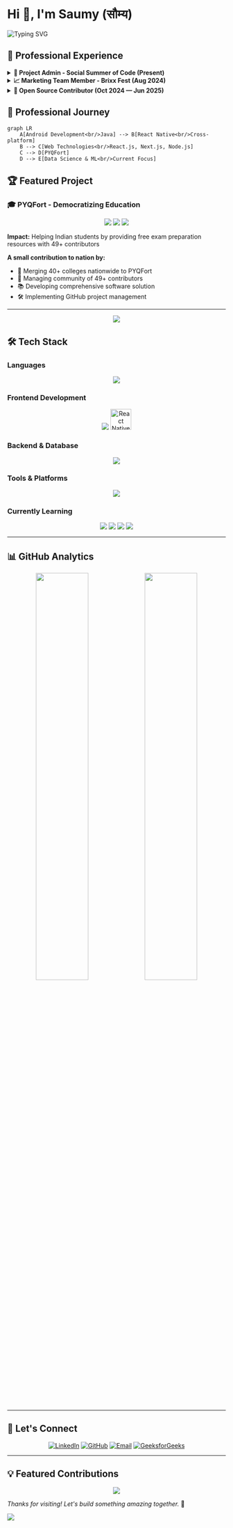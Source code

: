 # Hi 👋, I'm Saumy (सौम्य)

![Typing SVG](https://readme-typing-svg.herokuapp.com?font=Share+Tech+Pro&size=25&pause=10&color=61AFEF&center=true&vCenter=true&width=1000&lines=project+admin+@ssoc;former+contributor+@swoc+and+@gssoc;Data+Science+Learner;)

## 💼 Professional Experience

<details>
<summary><b>🎯 Project Admin - Social Summer of Code (Present)</b></summary>
<br>

**Microsoft Azure & Reskill**
- Managing nationwide open-source contributions and coordinating with contributors
- Implementing GitHub-based project management best practices

</details>

<details>
<summary><b>📈 Marketing Team Member - Brixx Fest (Aug 2024)</b></summary>
<br>

- Optimized sponsor outreach strategy for fashion show event
- Developed GitHub-based activity organization system, enhancing team efficiency for contact management and interaction tracking
- Adapted open-source platforms for collaborative marketing project management

</details>

<details>
<summary><b>🌟 Open Source Contributor (Oct 2024 — Jun 2025)</b></summary>
<br>

- **GirlScript Summer of Code** (October 2024)
- **Social Winter of Code** (January 2025)
- **PYQFort** (June 2025 – Present)

</details>

## 🌟 Professional Journey

```mermaid
graph LR
    A[Android Development<br/>Java] --> B[React Native<br/>Cross-platform]
    B --> C[Web Technologies<br/>React.js, Next.js, Node.js]
    C --> D[PYQFort]
    D --> E[Data Science & ML<br/>Current Focus]
```

## 🏆 Featured Project

### 🎓 PYQFort - Democratizing Education
<div align="center">
  <img src="https://img.shields.io/badge/Status-Active%20Development-success?style=for-the-badge" />
  <img src="https://img.shields.io/badge/Contributors-49+-blue?style=for-the-badge" />
  <img src="https://img.shields.io/badge/Colleges-40+-orange?style=for-the-badge" />
</div>

**Impact:** Helping Indian students by providing free exam preparation resources with 49+ contributors

**A small contribution to nation by:**
- 🏫 Merging 40+ colleges nationwide to PYQFort
- 👥 Managing community of 49+ contributors
- 📚 Developing comprehensive software solution
- 🛠️ Implementing GitHub project management

---

<div align="center">
  <img src="https://github-profile-trophy.vercel.app/?username=saumy1905&theme=radical&no-frame=true&no-bg=false&margin-w=4&row=2&column=4" />
</div>

## 🛠️ Tech Stack

### Languages
<div align="center">
  <img src="https://skillicons.dev/icons?i=c,java,js,python,html,css" />
</div>

### Frontend Development
<div align="center">
  <img src="https://skillicons.dev/icons?i=react,nextjs,tailwind,bootstrap" />
  <img src="https://cdn.jsdelivr.net/gh/devicons/devicon/icons/reactnavigation/reactnavigation-original.svg" width="48" height="48" alt="React Native"/>
</div>

### Backend & Database
<div align="center">
  <img src="https://skillicons.dev/icons?i=nodejs,mysql,firebase" />
</div>

### Tools & Platforms
<div align="center">
  <img src="https://skillicons.dev/icons?i=git,github,postman,vim,netlify" />
</div>

### Currently Learning
<div align="center">
  <img src="https://img.shields.io/badge/Data%20Science-🔬-blue?style=for-the-badge" />
  <img src="https://img.shields.io/badge/Machine%20Learning-🤖-green?style=for-the-badge" />
  <img src="https://img.shields.io/badge/LLM-🧠-purple?style=for-the-badge" />
  <img src="https://img.shields.io/badge/MCP-⚡-orange?style=for-the-badge" />
</div>

---

## 📊 GitHub Analytics

<div align="center">
  <img width="49%" src="https://github-readme-stats.vercel.app/api?username=saumy1905&show_icons=true&theme=radical&hide_border=true&count_private=true" />
  <img width="49%" src="https://github-readme-streak-stats.herokuapp.com/?user=saumy1905&theme=radical&hide_border=true" />
</div>

---

## 🤝 Let's Connect

<div align="center">
  
[![LinkedIn](https://img.shields.io/badge/LinkedIn-0077B5?style=for-the-badge&logo=linkedin&logoColor=white)](https://linkedin.com/in/saumy1905)
[![GitHub](https://img.shields.io/badge/GitHub-100000?style=for-the-badge&logo=github&logoColor=white)](https://github.com/Saumy1905)
[![Email](https://img.shields.io/badge/Email-D14836?style=for-the-badge&logo=gmail&logoColor=white)](mailto:saumy1905@gmail.com)
[![GeeksforGeeks](https://img.shields.io/badge/GeeksforGeeks-0F9D58?style=for-the-badge&logo=geeksforgeeks&logoColor=white)](https://auth.geeksforgeeks.org/user/saumy1905)

</div>

---

## 💡 Featured Contributions

<div align="center">
  <img src="https://github-readme-activity-graph.vercel.app/graph?username=saumy1905&theme=react-dark&hide_border=true" />
</div>

*Thanks for visiting! Let's build something amazing together.* 🚀

<img src="https://capsule-render.vercel.app/api?type=waving&color=gradient&height=100&section=footer" />

</div>
